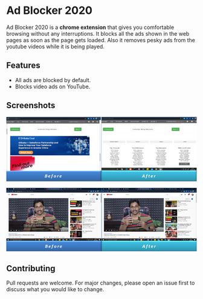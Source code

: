 # Ad Blocker 2020

Ad Blocker 2020 is a **chrome extension** that gives you comfortable browsing without any interruptions. It blocks all the ads shown in the web pages as soon as the page gets loaded. Also it removes pesky ads from the youtube videos while it is being played.

## Features

- All ads are blocked by default.
- Blocks video ads on YouTube.

## Screenshots

![Screenshot 1](https://github.com/Sanjay-Sahu-Bandla/Ad-Blocker-2020/blob/master/Images/screenshots/webpage_before_after.png?raw=true)

![Screenshot 2](https://github.com/Sanjay-Sahu-Bandla/Ad-Blocker-2020/blob/master/Images/screenshots/youtube_before_after.png?raw=true)

## Contributing
Pull requests are welcome. For major changes, please open an issue first to discuss what you would like to change.